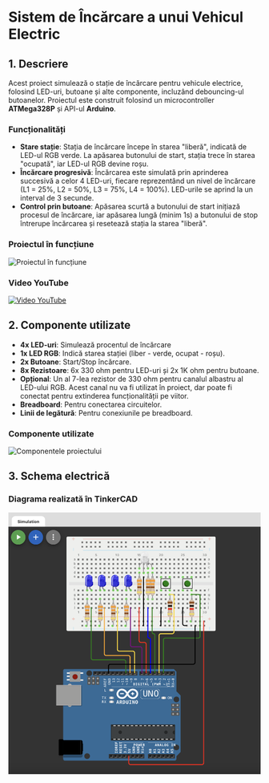# Sistem de Încărcare a unui Vehicul Electric

## 1. Descriere
Acest proiect simulează o stație de încărcare pentru vehicule electrice, folosind LED-uri, butoane și alte componente, incluzând debouncing-ul butoanelor. Proiectul este construit folosind un microcontroller **ATMega328P** și API-ul **Arduino**.

### Funcționalități

- **Stare stație**: Stația de încărcare începe în starea "liberă", indicată de LED-ul RGB verde. La apăsarea butonului de start, stația trece în starea "ocupată", iar LED-ul RGB devine roșu.
- **Încărcare progresivă**: Încărcarea este simulată prin aprinderea succesivă a celor 4 LED-uri, fiecare reprezentând un nivel de încărcare (L1 = 25%, L2 = 50%, L3 = 75%, L4 = 100%). LED-urile se aprind la un interval de 3 secunde.
- **Control prin butoane**: Apăsarea scurtă a butonului de start inițiază procesul de încărcare, iar apăsarea lungă (minim 1s) a butonului de stop întrerupe încărcarea și resetează stația la starea "liberă".

### Proiectul în funcțiune
![Proiectul în funcțiune](media/working.jpg)

### Video YouTube
[![Video YouTube](https://img.youtube.com/vi/_CvzafnYRRA/maxresdefault.jpg)](https://www.youtube.com/watch?v=_CvzafnYRRA)



## 2. Componente utilizate
- **4x LED-uri**: Simulează procentul de încărcare
- **1x LED RGB**: Indică starea stației (liber - verde, ocupat - roșu).
- **2x Butoane**: Start/Stop încărcare.
- **8x Rezistoare**: 6x 330 ohm pentru LED-uri și 2x 1K ohm pentru butoane.
- **Opțional**: Un al 7-lea rezistor de 330 ohm pentru canalul albastru al LED-ului RGB. Acest canal nu va fi utilizat în proiect, dar poate fi conectat pentru extinderea funcționalității pe viitor.
- **Breadboard**: Pentru conectarea circuitelor.
- **Linii de legătură**: Pentru conexiunile pe breadboard.

### Componente utilizate
![Componentele proiectului](media/components.jpg)

## 3. Schema electrică
### Diagrama realizată în TinkerCAD
![Schematică TinkerCAD](media/tinkercad.png)

